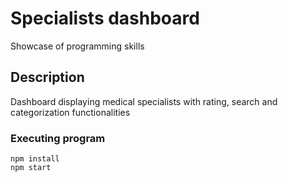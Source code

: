# Specialists dashboard

Showcase of programming skills

## Description

Dashboard displaying medical specialists with rating, search and categorization functionalities

### Executing program

```
npm install
npm start
```

